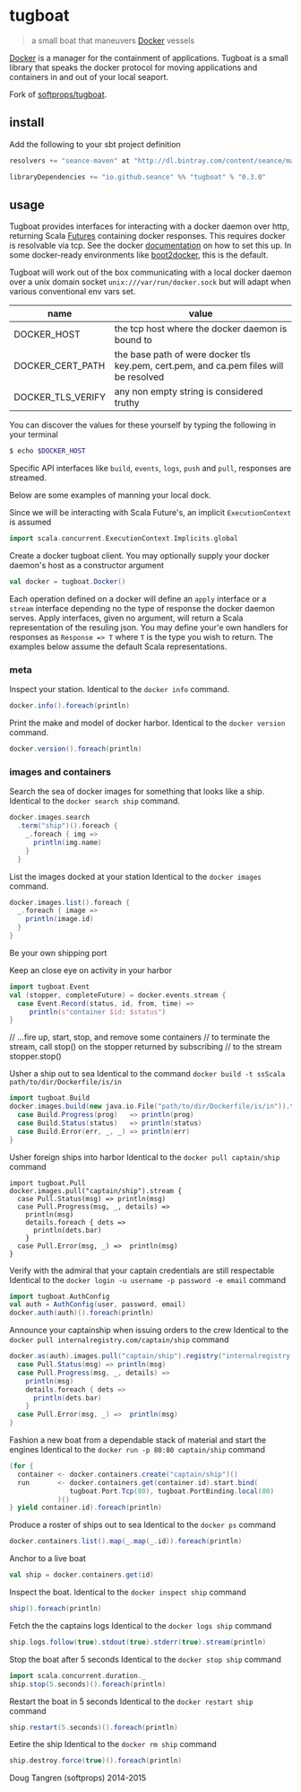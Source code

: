 # tugboat

> a small boat that maneuvers [Docker](http://www.docker.com/) vessels

[Docker](http://www.docker.com/) is a manager for the containment of applications. Tugboat is a small library
that speaks the docker protocol for moving applications and containers in and out of your local seaport.

Fork of [softprops/tugboat](https://github.com/softprops/tugboat).

## install

Add the following to your sbt project definition

```scala
resolvers += "seance-maven" at "http://dl.bintray.com/content/seance/maven"

libraryDependencies += "io.github.seance" %% "tugboat" % "0.3.0"
```

## usage

Tugboat provides interfaces for interacting with a docker daemon over http, returning Scala [Futures](http://www.scala-lang.org/api/current/index.html#scala.concurrent.Future) containing docker responses. This requires docker is resolvable via tcp. See the docker [documentation](https://docs.docker.com/articles/basics/#bind-docker-to-another-hostport-or-a-unix-socket) on how to set this up. In some docker-ready environments like [boot2docker](https://github.com/boot2docker/boot2docker), this is the default.

Tugboat will work out of the box communicating with a local docker daemon over a unix domain socket `unix:///var/run/docker.sock` but will adapt when various conventional env vars set.

name               | value
-------------------|--------------------------------------------------------------------------------------
DOCKER_HOST        | the tcp host where the docker daemon is bound to
DOCKER_CERT_PATH   | the base path of were docker tls key.pem, cert.pem, and ca.pem files will be resolved
DOCKER_TLS_VERIFY  | any non empty string is considered truthy

You can discover the values for these yourself by typing the following in your terminal

```bash
$ echo $DOCKER_HOST
```

Specific API interfaces like `build`, `events`, `logs`, `push` and `pull`, responses are streamed.

Below are some examples of manning your local dock.

Since we will be interacting with Scala Future's, an implicit `ExecutionContext` is assumed

```scala
import scala.concurrent.ExecutionContext.Implicits.global
```

Create a docker tugboat client. You may optionally supply your docker daemon's host as
a constructor argument

```scala
val docker = tugboat.Docker()
```

Each operation defined on a docker will define an `apply` interface or a `stream` interface depending no the type of 
response the docker daemon serves. Apply interfaces, given no argument, will return a Scala representation of the
resuling json. You may define your'e own handlers for responses as `Response => T` where `T` is the type you wish to return.
The examples below assume the default Scala representations.

### meta

Inspect your station. Identical to the `docker info` command.

```scala
docker.info().foreach(println)
```

Print the make and model of docker harbor. Identical to the `docker version` command.

```scala
docker.version().foreach(println)
```

### images and containers

Search the sea of docker images for something that looks like a ship. 
Identical to the `docker search ship` command.

```scala
docker.images.search
  .term("ship")().foreach {
    _.foreach { img =>
      println(img.name)
    }
  }
```

List the images docked at your station
Identical to the  `docker images` command.

```scala
docker.images.list().foreach {
  _.foreach { image =>
    println(image.id)
  }
}
```

Be your own shipping port

Keep an close eye on activity in your harbor

```scala
import tugboat.Event
val (stopper, completeFuture) = docker.events.stream {
  case Event.Record(status, id, from, time) =>
     println(s"container $id: $status")
}
```

// ...fire up, start, stop, and remove some containers
// to terminate the stream, call stop() on the stopper returned by subscribing
// to the stream
stopper.stop()

Usher a ship out to sea
Identical to the command `docker build -t ssScala path/to/dir/Dockerfile/is/in`

```scala
import tugboat.Build 
docker.images.build(new java.io.File("path/to/dir/Dockerfile/is/in")).tag("ssScala").stream {
  case Build.Progress(prog)   => println(prog)
  case Build.Status(status)   => println(status)
  case Build.Error(err, _, _) => println(err)
}
```

Usher foreign ships into harbor
Identical to the `docker pull captain/ship` command

```
import tugboat.Pull
docker.images.pull("captain/ship").stream {
  case Pull.Status(msg) => println(msg)
  case Pull.Progress(msg, _, details) =>
    println(msg)
    details.foreach { dets =>
      println(dets.bar)
    }
  case Pull.Error(msg, _) =>  println(msg)
}
```


Verify with the admiral that your captain credentials are still respectable
Identical to the `docker login -u username -p password -e email` command

```scala
import tugboat.AuthConfig
val auth = AuthConfig(user, password, email)
docker.auth(auth)().foreach(println)
```

Announce your captainship when issuing orders to the crew
Identical to the `docker pull internalregistry.com/captain/ship` command

```scala
docker.as(auth).images.pull("captain/ship").registry("internalregistry.com").stream {
  case Pull.Status(msg) => println(msg)
  case Pull.Progress(msg, _, details) =>
    println(msg)
    details.foreach { dets =>
      println(dets.bar)
    }
  case Pull.Error(msg, _) =>  println(msg)
}
```

Fashion a new boat from a dependable stack of material and start the engines
Identical to the `docker run -p 80:80 captain/ship` command

```scala
(for {
  container <- docker.containers.create("captain/ship")()
  run       <- docker.containers.get(container.id).start.bind(
               tugboat.Port.Tcp(80), tugboat.PortBinding.local(80)
            )()
} yield container.id).foreach(println)
```

Produce a roster of ships out to sea
Identical to the `docker ps` command

```scala
docker.containers.list().map(_.map(_.id)).foreach(println)
```


Anchor to a live boat

```scala
val ship = docker.containers.get(id)
```

Inspect the boat.
Identical to the `docker inspect ship` command

```scala
ship().foreach(println)
```

Fetch the the captains logs
Identical to the `docker logs ship` command

```scala
ship.logs.follow(true).stdout(true).stderr(true).stream(println)
```

Stop the boat after 5 seconds
Identical to the `docker stop ship` command

```scala
import scala.concurrent.duration._
ship.stop(5.seconds)().foreach(println)
```

Restart the boat in 5 seconds
Identical to the `docker restart ship` command

```scala
ship.restart(5.seconds)().foreach(println)
```

Eetire the ship
Identical to the `docker rm ship` command

```scala
ship.destroy.force(true)().foreach(println)
```

Doug Tangren (softprops) 2014-2015
